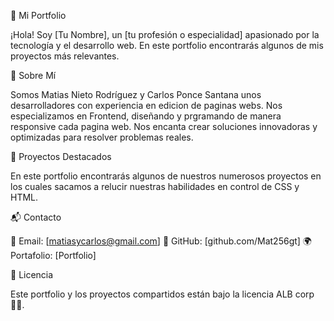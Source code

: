 💼 Mi Portfolio

¡Hola! Soy [Tu Nombre], un [tu profesión o especialidad] apasionado por la tecnología y el desarrollo web. En este portfolio encontrarás algunos de mis proyectos más relevantes.

🚀 Sobre Mí

Somos Matias Nieto Rodríguez y Carlos Ponce Santana unos desarrolladores con experiencia en edicion de paginas webs. Nos especializamos en Frontend, diseñando y prgramando de manera responsive cada pagina web. Nos encanta crear soluciones innovadoras y optimizadas para resolver problemas reales.

📂 Proyectos Destacados

En este portfolio encontrarás algunos de nuestros numerosos proyectos en los cuales sacamos a relucir nuestras habilidades en control de CSS y HTML.

📬 Contacto

📧 Email: [matiasycarlos@gmail.com] 🐙 GitHub: [github.com/Mat256gt] 🌍 Portafolio: [Portfolio]

📜 Licencia

Este portfolio y los proyectos compartidos están bajo la licencia ALB corp🧑‍💼.

